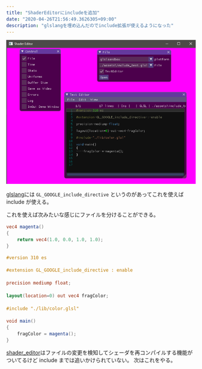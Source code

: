 ```yaml
---
title: "ShaderEditorにincludeを追加"
date: "2020-04-26T21:56:49.3626305+09:00"
description: "glslangを埋め込んだのでinclude拡張が使えるようになった"
---
```


![magenta](./magenta.png)

[glslang](https://github.com/KhronosGroup/glslang)には `GL_GOOGLE_include_directive` というのがあってこれを使えば include が使える。

これを使えば次みたいな感じにファイルを分けることができる。

```glsl
vec4 magenta()
{
    return vec4(1.0, 0.0, 1.0, 1.0);
}
```

```glsl
#version 310 es

#extension GL_GOOGLE_include_directive : enable

precision mediump float;

layout(location=0) out vec4 fragColor;

#include "./lib/color.glsl"

void main()
{
    fragColor = magenta();
}
```

[shader_editor](https://github.com/nyamadan/shader_editor)はファイルの変更を検知してシェーダを再コンパイルする機能がついてるけど include までは追いかけられていない。
次はこれをやる。
